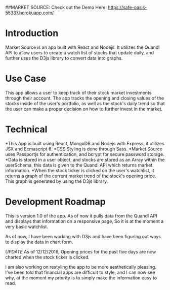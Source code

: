##MARKET SOURCE:
Check out the Demo Here: https://safe-oasis-55337.herokuapp.com/

Introduction
=============
Market Source is an app built with React and Nodejs. It utilizes the Quandl API to allow users to create a watch list of stocks
that update daily, and further uses the D3js library to convert data into graphs.

Use Case
=============
This app allows a user to keep track of their stock market investments through their account. The app tracks the opening and
closing values of the stocks inside of the user's portfolio, as well as the stock's daily trend so that the user can make a
proper decision on how to further invest in the market.

Technical
=============
*This App is built using React, MongoDB and Nodejs with Express, it utilizes JSX and Ecmascript 6.
*CSS Styling is done through Sass.
*Market Source uses Passportjs for authentication, and bcrypt for secure password storage.
*Data is stored in a user object, and stocks are stored as an Array within the userSchema, this data
 is given to the Quandl API which returns market information.
*When the stock ticker is clicked on the user's watchlist, it returns a graph of the current market trend of the stock's opening price.
This graph is generated by using the D3js library.

Development Roadmap
===================

This is version 1.0 of the app. As of now it pulls data from the Quandl API and displays that
information on a responsive page, So it is at the moment a very basic watchlist.

As of now, I have been working with D3js and have been figuring out ways to display the data in chart form.

*UPDATE*
As of 12/12/2016, Opening prices for the past five days are now charted when the stock ticker is clicked.

I am also working on restyling the app to be more aesthetically pleasing. I've been told that financial apps
are difficult to style, and I can now see why, at the moment my priority is to simply make the information easy
to read.
